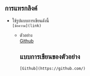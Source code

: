 ## การแทรกลิงค์ 
  + ใช้รูปแบบการเขียนดังนี้ <br>
     ```[ข้อความ](link)```
     + ตัวอย่าง <br>
       [Github](https://github.com/) <br>
       
       แบบการเขียนของตัวอย่าง
       ---
       ```
       [Github](https://github.com/)
       ```


